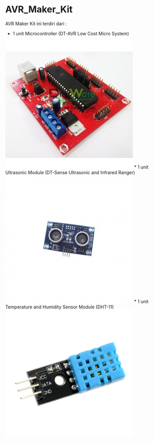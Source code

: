 # AVR_Maker_Kit
AVR Maker Kit ini terdiri dari :
* 1 unit Microcontroller (DT-AVR Low Cost Micro System)
<img src="/images/LCMS.JPG" height="400">
* 1 unit Ultrasonic Module (DT-Sense Ultrasonic and Infrared Ranger)
<img src="/images/USIRR.JPG" height="400">
* 1 unit Temperature and Humidity Sensor Module (DHT-11)
<img src="/images/DHT11.JPG" height="400">
